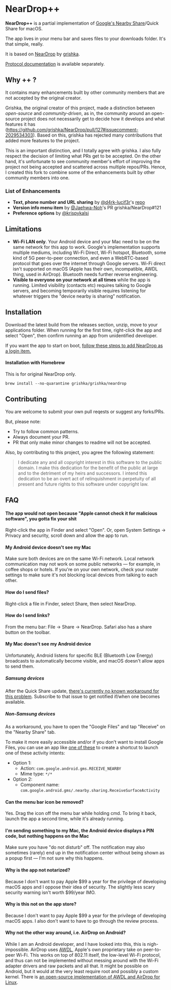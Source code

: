 # NearDrop++
**NearDrop++** is a partial implementation of [Google's Nearby Share](https://blog.google/products/android/nearby-share/)/Quick Share for macOS.

The app lives in your menu bar and saves files to your downloads folder. It's that simple, really.

It is based on [NearDrop](https://github.com/grishka/NearDrop) by [grishka](https://github.com/grishka).

[Protocol documentation](/PROTOCOL.md) is available separately.

## Why ++ ?
It contains many enhancements built by other community members that are not accepted by the original creator.

Grishka, the original creator of this project, made a distinction between *open-source* and *community-driven*, as in, the community around an open-source project does not necessarily get to decide how it develops and what features it has (https://github.com/grishka/NearDrop/pull/127#issuecomment-2029534303). Based on this, grishka has rejected many contributions that added more features to the project.

This is an important distinction, and I totally agree with grishka. I also fully respect the decision of limiting what PRs get to be accepted. On the other hand, it's unfortunate to see community member's effort of improving the project not being accepted and scattered across multiple repos/PRs. Hence, I created this fork to combine some of the enhancements built by other community members into one.

### List of Enhancements
*  **Text, phone number and URL sharing** by [@d4rk-lucif3r](https://github.com/d4rk-lucif3r)'s [repo](https://github.com/d4rk-lucif3r/NearDrop)
* **Version info menu item** by [@Jaehwa-Noh](https://github.com/Jaehwa-Noh)'s PR grishka/NearDrop#121
* **Preference options** by [@krispykalsi](https://github.com/krispykalsi)

## Limitations

* **Wi-Fi LAN only**. Your Android device and your Mac need to be on the same network for this app to work. Google's implementation supports multiple mediums, including Wi-Fi Direct, Wi-Fi hotspot, Bluetooth, some kind of 5G peer-to-peer connection, and even a WebRTC-based protocol that goes over the internet through Google servers. Wi-Fi direct isn't supported on macOS (Apple has their own, incompatible, AWDL thing, used in AirDrop). Bluetooth needs further reverse engineering.
* **Visible to everyone on your network at all times** while the app is running. Limited visibility (contacts etc) requires talking to Google servers, and becoming temporarily visible requires listening for whatever triggers the "device nearby is sharing" notification.

## Installation

Download the latest build from the releases section, unzip, move to your applications folder. When running for the first time, right-click the app and select "Open", then confirm running an app from unidentified developer.

If you want the app to start on boot, [follow these steps to add NearDrop as a login item.](https://support.apple.com/guide/mac-help/open-items-automatically-when-you-log-in-mh15189/mac)

#### Installation with Homebrew

This is for original NearDrop only.

```
brew install --no-quarantine grishka/grishka/neardrop
```

## Contributing

You are welcome to submit your own pull reqests or suggest any forks/PRs.

But, please note:

* Try to follow common patterns.
* Always document your PR.
* PR that only make minor changes to readme will not be accepted.

Also, by contributing to this project, you agree the following statement:
> I dedicate any and all copyright interest in this software to the public domain. I make this dedication for the benefit of the public at large and to the detriment of my heirs and successors. I intend this dedication to be an overt act of relinquishment in perpetuity of all present and future rights to this software under copyright law.


## FAQ

#### The app would not open because "Apple cannot check it for malicious software", you gotta fix your shit

Right-click the app in Finder and select "Open". Or, open System Settings -> Privacy and security, scroll down and allow the app to run.

#### My Android device doesn't see my Mac

Make sure both devices are on the same Wi-Fi network. Local network communication may not work on some public networks — for example, in coffee shops or hotels. If you're on your own network, check your router settings to make sure it's not blocking local devices from talking to each other.

#### How do I send files?

Right-click a file in Finder, select Share, then select NearDrop.

#### How do I send links?

From the menu bar: File -> Share -> NearDrop. Safari also has a share button on the toolbar.

#### My Mac doesn't see my Android device

Unfortunately, Android listens for specific BLE (Bluetooth Low Energy) broadcasts to automatically become visible, and macOS doesn't allow apps to send them.

##### Samsung devices

After the Quick Share update, [there's currently no known workaround for this problem](https://github.com/grishka/NearDrop/issues/152). Subscribe to that issue to get notified if/when one becomes available.

##### Non-Samsung devices

As a workaround, you have to open the "Google Files" and tap "Receive" on the "Nearby Share" tab.

To make it more easily accessible and/or if you don't want to install Google Files, you can use an app like [one of these](https://forum.xda-developers.com/t/how-to-manually-create-a-homescreen-shortcut-to-a-known-unique-android-activity.4336833/) to create a shortcut to launch one of these activity intents:

- Option 1:
  - Action: `com.google.android.gms.RECEIVE_NEARBY`
  - Mime type: `*/*`
- Option 2:
  - Component name: `com.google.android.gms/.nearby.sharing.ReceiveSurfaceActivity`

#### Can the menu bar icon be removed?

Yes. Drag the icon off the menu bar while holding cmd. To bring it back, launch the app a second time, while it's already running.

#### I'm sending something to my Mac, the Android device displays a PIN code, but nothing happens on the Mac

Make sure you have "do not disturb" off. The notification may also sometimes (rarely) end up in the notification center without being shown as a popup first — I'm not sure why this happens.

#### Why is the app not notarized?

Because I don't want to pay Apple $99 a year for the privilege of developing macOS apps and I oppose their idea of security. The slightly less scary security warning isn't worth $99/year IMO.

#### Why is this not on the app store?

Because I don't want to pay Apple $99 a year for the privilege of developing macOS apps. I also don't want to have to go through the review process.

#### Why not the other way around, i.e. AirDrop on Android?

While I am an Android developer, and I have looked into this, this is nigh-impossible. AirDrop uses [AWDL](https://stackoverflow.com/questions/19587701/what-is-awdl-apple-wireless-direct-link-and-how-does-it-work), Apple's own proprietary take on peer-to-peer Wi-Fi. This works on top of 802.11 itself, the low-level Wi-Fi protocol, and thus can not be implemented without messing around with the Wi-Fi adapter drivers and raw packets and all that. It might be possible on Android, but it would at the very least require root and possibly a custom kernel. There is [an open-source implementation of AWDL and AirDrop for Linux](https://owlink.org/code/).
